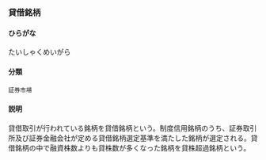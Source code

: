 <div style="display:none;">

## [あ行](securities-terms?id=あ行)
## [か行](securities-terms?id=か行)
## [さ行](securities-terms?id=さ行)
## [た行](securities-terms?id=た行)

</div>

### 貸借銘柄

#### ひらがな

たいしゃくめいがら

#### 分類

`証券市場`

#### 説明

貸借取引が行われている銘柄を貸借銘柄という。制度信用銘柄のうち、証券取引所及び証券金融会社が定める貸借銘柄選定基準を満たした銘柄が選定される。貸借銘柄の中で融資株数よりも貸株数が多くなった銘柄を貸株超過銘柄という。

<div style="display:none;">

## [な行](securities-terms?id=な行)
## [は行](securities-terms?id=は行)
## [ま行](securities-terms?id=ま行)
## [や行](securities-terms?id=や行)
## [ら行](securities-terms?id=ら行)
## [わ行](securities-terms?id=わ行)
## [英数字・記号](securities-terms?id=英数字・記号)

</div>

